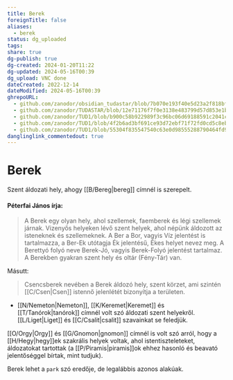 ```yaml
---
title: Berek
foreignTitle: false
aliases:
  - berek
status: dg_uploaded
tags: 
share: true
dg-publish: true
dg-created: 2024-01-20T11:22
dg-updated: 2024-05-16T00:39
dg_upload: VNC done
dateCreated: 2022-12-14
dateModified: 2024-05-16T00:39
ghrepoURL:
  - github.com/zanodor/obsidian_tudastar/blob/7b070e193f40e5d23a2f818bf803593fb05aaed9/B/Berek.md
  - github.com/zanodor/TUDASTAR/blob/12e71176f7f0e3138e483799d57d853e1bed8a4e/B/Berek.md
  - github.com/zanodor/TUD1/blob/b900c58b922989f3c96bc06d69188591c2041c82/B/Berek.md
  - github.com/zanodor/TUD1/blob/4f2b6ad3bf691ce93d72ebf71f72fd0cd5c8eb69/B/Berek.md
  - github.com/zanodor/TUD1/blob/55304f835547540c63e0d98555288790464fd9e2/B/Berek.md
danglinglink_commentedout: true
---
```


# Berek

Szent áldozati hely, ahogy [[B/Bereg\|bereg]] címnél is szerepelt.  

#### Péterfai János írja:

> A Berek egy olyan hely, ahol szellemek, faemberek és légi szellemek járnak. Vizenyős helyeken lévő szent helyek, ahol népünk áldozott az isteneknek és szellemeknek. A Ber a Bor, vagyis Víz jelentést is tartalmazza, a Ber-Ek utótagja Ék jelentésű, Ékes helyet nevez meg. A Berettyó folyó neve Berek-Jó, vagyis Berek-Folyó jelentést tartalmaz. A Berekben gyakran szent hely és oltár (Fény-Tár) van.  

Másutt:  
> Csencsberek nevében a Berek áldozó hely, szent körzet, ami szintén [[C/Csen\|Csen]] istennő jelenlétét bizonyítja a területen.  
- [[N/Nemeton\|Nemeton]], [[K/Keremet\|Keremet]] és [[T/Tanórok\|tanórok]] címnél volt szó áldozati szent helyekről. [[L/Liget\|Liget]] és [[C/Csalit\|csalit]] szavainkat se feledjük.

[[O/Orgy\|Orgy]] és [[G/Gnomon\|gnomon]] címnél is volt szó arról, hogy a [[H/Hegy\|hegy]]ek szakrális helyek voltak, ahol istentiszteleteket, áldozatokat tartottak (a [[P/Piramis\|piramis]]ok ehhez hasonló és beavató jelentőséggel bírtak, mint tudjuk).  

Berek lehet a `park` szó eredője, de legalábbis azonos alakúak.  